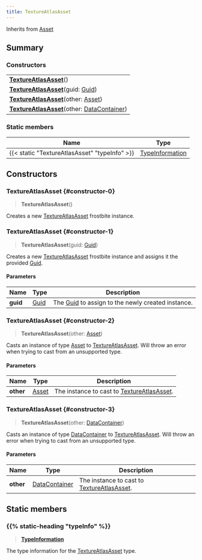 ```yaml
---
title: TextureAtlasAsset
---
```


Inherits from [Asset](/vext/ref/fb/asset)

## Summary

### Constructors

|  |
| --- |
| **[TextureAtlasAsset](#constructor-0)**() |
| **[TextureAtlasAsset](#constructor-1)**(guid: [Guid](/vext/ref/shared/type/guid)) |
| **[TextureAtlasAsset](#constructor-2)**(other: [Asset](/vext/ref/fb/asset)) |
| **[TextureAtlasAsset](#constructor-3)**(other: [DataContainer](/vext/ref/shared/type/datacontainer)) |

### Static members

| Name | Type |
| ---- | ---- |
| {{< static "TextureAtlasAsset" "typeInfo" >}} | [TypeInformation](/vext/ref/shared/type/typeinformation) |

## Constructors

### TextureAtlasAsset {#constructor-0}

> **TextureAtlasAsset**()

Creates a new [TextureAtlasAsset](/vext/ref/fb/textureatlasasset) frostbite instance.

### TextureAtlasAsset {#constructor-1}

> **TextureAtlasAsset**(guid: [Guid](/vext/ref/shared/type/guid))

Creates a new [TextureAtlasAsset](/vext/ref/fb/textureatlasasset) frostbite instance and assigns it the provided [Guid](/vext/ref/shared/type/guid).

#### Parameters

| Name | Type | Description |
| ---- | ---- | ----------- |
| **guid** | [Guid](/vext/ref/shared/type/guid) | The [Guid](/vext/ref/shared/type/guid) to assign to the newly created instance. |

### TextureAtlasAsset {#constructor-2}

> **TextureAtlasAsset**(other: [Asset](/vext/ref/fb/asset))

Casts an instance of type [Asset](/vext/ref/fb/asset) to [TextureAtlasAsset](/vext/ref/fb/textureatlasasset). Will throw an error when trying to cast from an unsupported type.

#### Parameters

| Name | Type | Description |
| ---- | ---- | ----------- |
| **other** | [Asset](/vext/ref/fb/asset) | The instance to cast to [TextureAtlasAsset](/vext/ref/fb/textureatlasasset). |

### TextureAtlasAsset {#constructor-3}

> **TextureAtlasAsset**(other: [DataContainer](/vext/ref/shared/type/datacontainer))

Casts an instance of type [DataContainer](/vext/ref/shared/type/datacontainer) to [TextureAtlasAsset](/vext/ref/fb/textureatlasasset). Will throw an error when trying to cast from an unsupported type.

#### Parameters

| Name | Type | Description |
| ---- | ---- | ----------- |
| **other** | [DataContainer](/vext/ref/shared/type/datacontainer) | The instance to cast to [TextureAtlasAsset](/vext/ref/fb/textureatlasasset). |

## Static members

### {{% static-heading "typeInfo" %}}

> **[TypeInformation](/vext/ref/shared/type/typeinformation)**

The type information for the [TextureAtlasAsset](/vext/ref/fb/textureatlasasset) type.

